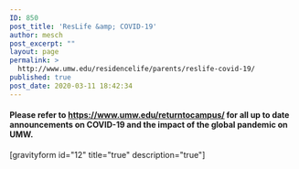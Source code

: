```yaml
---
ID: 850
post_title: 'ResLife &amp; COVID-19'
author: mesch
post_excerpt: ""
layout: page
permalink: >
  http://www.umw.edu/residencelife/parents/reslife-covid-19/
published: true
post_date: 2020-03-11 18:42:34
---
```

<h4>Please refer to <a href="https://www.umw.edu/returntocampus/">https://www.umw.edu/returntocampus/</a> for all up to date announcements on COVID-19 and the impact of the global pandemic on UMW.</h4>
[gravityform id="12" title="true" description="true"]